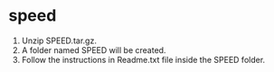 # speed
1. Unzip SPEED.tar.gz.
2. A folder named SPEED will be created.
3. Follow the instructions in Readme.txt file inside the SPEED folder.
